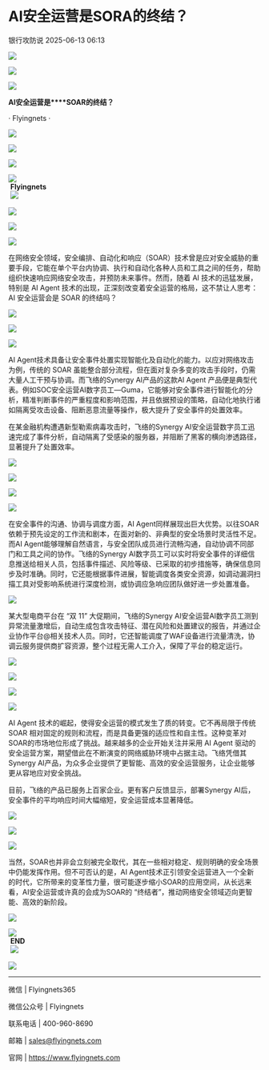 #  AI安全运营是SORA的终结？  
 银行攻防说   2025-06-13 06:13  
  
![](https://mmecoa.qpic.cn/sz_mmecoa_png/5V2XGyomJBZtYpqM7qhBIZkDd6cckAWz8AzgvXtWjMScwJGgCHM444T2PyHIW4icibnnzv5SBSetOjp1hB6OFcQw/640?wx_fmt=png&from=appmsg "")  
  
![](https://mmecoa.qpic.cn/sz_mmecoa_png/5V2XGyomJBZtYpqM7qhBIZkDd6cckAWzo2LVZMdwYaPOic1URxbf2EXJvw3aCiaA4BgnrHweicHV4Qaqic9TYjNk3A/640?wx_fmt=png&from=appmsg "")  
  
![](https://mmecoa.qpic.cn/sz_mmecoa_png/5V2XGyomJBZtYpqM7qhBIZkDd6cckAWzo2LVZMdwYaPOic1URxbf2EXJvw3aCiaA4BgnrHweicHV4Qaqic9TYjNk3A/640?wx_fmt=png&from=appmsg "")  
  
**AI安全运营是****SOAR的终结？**  
  
  
· Flyingnets ·  
  
  
![](https://mmecoa.qpic.cn/sz_mmecoa_png/5V2XGyomJBZtYpqM7qhBIZkDd6cckAWzL1BicCCOUDj1z3BfoSKhEfEKsTMIs9myic38yc9P4WqWjAy12daUtO0w/640?wx_fmt=png&from=appmsg "")  
  
  
![](https://mmecoa.qpic.cn/sz_mmecoa_png/5V2XGyomJBZtYpqM7qhBIZkDd6cckAWzb4WOAyxdjfmiaZdt2KgkCjEWhPRhVWk040px3vELOcAQa7oDP6lp3Iw/640?wx_fmt=png&from=appmsg "")  
  
  
![](https://mmecoa.qpic.cn/sz_mmecoa_png/5V2XGyomJBZtYpqM7qhBIZkDd6cckAWzxHKasa9nWlrvVNliaRLTnaTk4AhJ4xDCQ8c5QedWzUyRKxvDVok7SlA/640?wx_fmt=png&from=appmsg "")  
  
  
![](https://mmecoa.qpic.cn/sz_mmecoa_png/5V2XGyomJBZtYpqM7qhBIZkDd6cckAWzo2LVZMdwYaPOic1URxbf2EXJvw3aCiaA4BgnrHweicHV4Qaqic9TYjNk3A/640?wx_fmt=png&from=appmsg "")  
 **Flyingnets**  
 ![](https://mmecoa.qpic.cn/sz_mmecoa_png/5V2XGyomJBZtYpqM7qhBIZkDd6cckAWzo2LVZMdwYaPOic1URxbf2EXJvw3aCiaA4BgnrHweicHV4Qaqic9TYjNk3A/640?wx_fmt=png&from=appmsg "")  
  
  
![](https://mmecoa.qpic.cn/sz_mmecoa_png/5V2XGyomJBZtYpqM7qhBIZkDd6cckAWzygdpJurLC3oGW3N1ia2GWaNIKrKQx3ylZrIrb6CXTmuQgGWuB4nicjWg/640?wx_fmt=png&from=appmsg "")  
  
![](https://mmecoa.qpic.cn/sz_mmecoa_jpg/5V2XGyomJBZtYpqM7qhBIZkDd6cckAWzYJosb45wJJHdpI4I7W1lyVO6tLm8vjFK5m1iblibOmsFy8dWexK61micw/640?wx_fmt=jpeg&from=appmsg "")  
  
  
![](https://mmecoa.qpic.cn/sz_mmecoa_png/5V2XGyomJBZtYpqM7qhBIZkDd6cckAWzL1BicCCOUDj1z3BfoSKhEfEKsTMIs9myic38yc9P4WqWjAy12daUtO0w/640?wx_fmt=png&from=appmsg "")  
  
  
在网络安全领域，安全编排、自动化和响应（SOAR）技术曾是应对安全威胁的重要手段，它能在单个平台内协调、执行和自动化各种人员和工具之间的任务，帮助组织快速响应网络安全攻击，并预防未来事件。然而，随着 AI 技术的迅猛发展，特别是 AI Agent 技术的出现，正深刻改变着安全运营的格局，这不禁让人思考：AI 安全运营会是 SOAR 的终结吗？  
  
  
![](https://mmecoa.qpic.cn/sz_mmecoa_jpg/5V2XGyomJBZtYpqM7qhBIZkDd6cckAWz6gXf9GQ51otT1MtArs9QW6FnLK1XuoeKPJ1scPsZXadaw3yXic5lOPA/640?wx_fmt=jpeg&from=appmsg "")  
  
![](https://mmecoa.qpic.cn/sz_mmecoa_png/5V2XGyomJBZtYpqM7qhBIZkDd6cckAWzLGv6icwejiaovtib0aBiasQjCOlpMTlGcvPia7EXiaunNzfItmYCiaribJDClw/640?wx_fmt=png&from=appmsg "")  
  
  
  
  
  
![](https://mmecoa.qpic.cn/sz_mmecoa_png/5V2XGyomJBZtYpqM7qhBIZkDd6cckAWzb4WOAyxdjfmiaZdt2KgkCjEWhPRhVWk040px3vELOcAQa7oDP6lp3Iw/640?wx_fmt=png&from=appmsg "")  
  
  
  
  
AI Agent技术具备让安全事件处置实现智能化及自动化的能力。以应对网络攻击为例，传统的 SOAR 虽能整合部分流程，但在面对复杂多变的攻击手段时，仍需大量人工干预与协调。而飞络的Synergy AI产品的这款AI Agent 产品便是典型代表。例如SOC安全运营AI数字员工—Guma，它能够对安全事件进行智能化的分析，精准判断事件的严重程度和影响范围，并且依据预设的策略，自动化地执行诸如隔离受攻击设备、阻断恶意流量等操作，极大提升了安全事件的处置效率。  
  
在某金融机构遭遇新型勒索病毒攻击时，飞络的Synergy AI安全运营数字员工迅速完成了事件分析，自动隔离了受感染的服务器，并阻断了黑客的横向渗透路径，显著提升了处置效率。  
  
  
![](https://mmecoa.qpic.cn/sz_mmecoa_png/5V2XGyomJBZtYpqM7qhBIZkDd6cckAWzMz99R4CCUhc8yzED0MjCib6mtCMHwJzr5MiaKCEeVKlBIWj4I3blKwYA/640?wx_fmt=png&from=appmsg "")  
  
  
![](https://mmecoa.qpic.cn/sz_mmecoa_png/5V2XGyomJBZtYpqM7qhBIZkDd6cckAWzL1BicCCOUDj1z3BfoSKhEfEKsTMIs9myic38yc9P4WqWjAy12daUtO0w/640?wx_fmt=png&from=appmsg "")  
  
  
  
![](https://mmecoa.qpic.cn/sz_mmecoa_png/5V2XGyomJBZtYpqM7qhBIZkDd6cckAWzL1BicCCOUDj1z3BfoSKhEfEKsTMIs9myic38yc9P4WqWjAy12daUtO0w/640?wx_fmt=png&from=appmsg "")  
  
  
  
  
![](https://mmecoa.qpic.cn/sz_mmecoa_png/5V2XGyomJBZtYpqM7qhBIZkDd6cckAWzb4WOAyxdjfmiaZdt2KgkCjEWhPRhVWk040px3vELOcAQa7oDP6lp3Iw/640?wx_fmt=png&from=appmsg "")  
  
  
  
  
  
在安全事件的沟通、协调与调度方面，AI Agent同样展现出巨大优势。以往SOAR  
依赖于预先设定的工作流和剧本，在面对新的、非典型的安全场景时灵活性不足。而AI Agent能够理解自然语言，与安全团队成员进行流畅沟通，自动协调不同部门和工具之间的协作。飞络的Synergy AI数字员工可以实时将安全事件的详细信息推送给相关人员，包括事件描述、风险等级、已采取的初步措施等，确保信息同步及时准确。同时，它还能根据事件进展，智能调度各类安全资源，如调动漏洞扫描工具对受影响系统进行深度检测，或协调应急响应团队做好进一步处置准备。  
  
  
![](https://mmecoa.qpic.cn/sz_mmecoa_png/5V2XGyomJBZtYpqM7qhBIZkDd6cckAWz67csWX5HaJcleyw2OXsbvB5TdR52zXU3yCc53JGflUPvqDKhZwzDicQ/640?wx_fmt=png&from=appmsg "")  
  
  
某大型电商平台在 “双 11” 大促期间，飞络的Synergy AI安全运营AI数字员工测到异常流量激增后，自动生成包含攻击特征、潜在风险和处置建议的报告，并通过企业协作平台@相关技术人员。同时，它还智能调度了WAF设备进行流量清洗，协调云服务提供商扩容资源，整个过程无需人工介入，保障了平台的稳定运行。  
  
  
![](https://mmecoa.qpic.cn/sz_mmecoa_png/5V2XGyomJBZtYpqM7qhBIZkDd6cckAWzK8AUYUMX8MR9iam4okLGazQCVtNoqlxptPric38m1xiaqwgrDT6Fa0rmQ/640?wx_fmt=png&from=appmsg "")  
  
  
![](https://mmecoa.qpic.cn/sz_mmecoa_png/5V2XGyomJBZtYpqM7qhBIZkDd6cckAWzL1BicCCOUDj1z3BfoSKhEfEKsTMIs9myic38yc9P4WqWjAy12daUtO0w/640?wx_fmt=png&from=appmsg "")  
  
  
  
![](https://mmecoa.qpic.cn/sz_mmecoa_png/5V2XGyomJBZtYpqM7qhBIZkDd6cckAWzicw32ImygV4aicJ951XTcqTIG0CmYMLexf7VC4ueLZHQjZzqSoBXCxMw/640?wx_fmt=png&from=appmsg "")  
  
  
![](https://mmecoa.qpic.cn/sz_mmecoa_png/5V2XGyomJBZtYpqM7qhBIZkDd6cckAWzL1BicCCOUDj1z3BfoSKhEfEKsTMIs9myic38yc9P4WqWjAy12daUtO0w/640?wx_fmt=png&from=appmsg "")  
  
  
AI Agent 技术的崛起，使得安全运营的模式发生了质的转变。它不再局限于传统 SOAR 相对固定的规则和流程，而是具备更强的适应性和自主性。这种变革对SOAR的市场地位形成了挑战。越来越多的企业开始关注并采用 AI Agent 驱动的安全运营方案，期望借此在不断演变的网络威胁环境中占据主动。飞络凭借其Synergy AI产品，为众多企业提供了更智能、高效的安全运营服务，让企业能够更从容地应对安全挑战。  
  
目前，飞络的产品已服务上百家企业。更有客户反馈显示，部署Synergy AI后，安全事件的平均响应时间大幅缩短，安全运营成本显著降低。  
  
  
![](https://mmecoa.qpic.cn/sz_mmecoa_png/5V2XGyomJBZtYpqM7qhBIZkDd6cckAWzAukfaApv1aTaEOQgD2P1kuyWJmrex6CtOrpFtsKB4icT6P5It8gaQhg/640?wx_fmt=png&from=appmsg "")  
  
  
  
![](https://mmecoa.qpic.cn/sz_mmecoa_png/5V2XGyomJBZtYpqM7qhBIZkDd6cckAWzLGv6icwejiaovtib0aBiasQjCOlpMTlGcvPia7EXiaunNzfItmYCiaribJDClw/640?wx_fmt=png&from=appmsg "")  
  
  
  
  
  
![](https://mmecoa.qpic.cn/sz_mmecoa_png/5V2XGyomJBZtYpqM7qhBIZkDd6cckAWzb4WOAyxdjfmiaZdt2KgkCjEWhPRhVWk040px3vELOcAQa7oDP6lp3Iw/640?wx_fmt=png&from=appmsg "")  
  
  
  
  
当然，SOAR也并非会立刻被完全取代，其在一些相对稳定、规则明确的安全场景中仍能发挥作用。但不可否认的是，AI Agent技术正引领安全运营进入一个全新的时代，它所带来的变革性力量，很可能逐步缩小SOAR的应用空间，从长远来看，AI安全运营或许真的会成为SOAR的 “终结者”，推动网络安全领域迈向更智能、高效的新阶段。  
  
  
![](https://mmecoa.qpic.cn/sz_mmecoa_png/5V2XGyomJBZtYpqM7qhBIZkDd6cckAWzL1BicCCOUDj1z3BfoSKhEfEKsTMIs9myic38yc9P4WqWjAy12daUtO0w/640?wx_fmt=png&from=appmsg "")  
  
  
![](https://mmecoa.qpic.cn/sz_mmecoa_png/5V2XGyomJBZtYpqM7qhBIZkDd6cckAWzo2LVZMdwYaPOic1URxbf2EXJvw3aCiaA4BgnrHweicHV4Qaqic9TYjNk3A/640?wx_fmt=png&from=appmsg "")  
 **END**  
 ![](https://mmecoa.qpic.cn/sz_mmecoa_png/5V2XGyomJBZtYpqM7qhBIZkDd6cckAWzo2LVZMdwYaPOic1URxbf2EXJvw3aCiaA4BgnrHweicHV4Qaqic9TYjNk3A/640?wx_fmt=png&from=appmsg "")  
  
  
![](https://mmecoa.qpic.cn/sz_mmecoa_png/5V2XGyomJBZtYpqM7qhBIZkDd6cckAWzygdpJurLC3oGW3N1ia2GWaNIKrKQx3ylZrIrb6CXTmuQgGWuB4nicjWg/640?wx_fmt=png&from=appmsg "")  
  
****  
微信 | Flyingnets365  
  
微信公众号 | Flyingnets  
  
联系电话 | 400-960-8690  
  
邮箱 | sales@flyingnets.com  
  
官网 | https://www.flyingnets.com  
  
  
  
  

